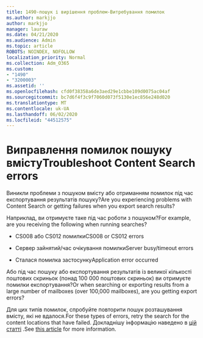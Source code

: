 ```yaml
---
title: 1490-пошук і вирішення проблем-Витребування помилок
ms.author: markjjo
author: markjjo
manager: lauraw
ms.date: 04/21/2020
ms.audience: Admin
ms.topic: article
ROBOTS: NOINDEX, NOFOLLOW
localization_priority: Normal
ms.collection: Adm_O365
ms.custom:
- "1490"
- "3200003"
ms.assetid: ''
ms.openlocfilehash: cfd0f38358a6de3aed29e1cbbe109d0075ac04af
ms.sourcegitcommit: bc7d6f4f3c9f7060d073f5130e1ec856e248d020
ms.translationtype: MT
ms.contentlocale: uk-UA
ms.lasthandoff: 06/02/2020
ms.locfileid: "44512575"
---
```

# <a name="troubleshoot-content-search-errors"></a><span data-ttu-id="6b27c-102">Виправлення помилок пошуку вмісту</span><span class="sxs-lookup"><span data-stu-id="6b27c-102">Troubleshoot Content Search errors</span></span>

<span data-ttu-id="6b27c-103">Виникли проблеми з пошуком вмісту або отриманням помилок під час експортування результатів пошуку?</span><span class="sxs-lookup"><span data-stu-id="6b27c-103">Are you experiencing problems with Content Search or getting failures when you export search results?</span></span>

<span data-ttu-id="6b27c-104">Наприклад, ви отримуєте таке під час роботи з пошуком?</span><span class="sxs-lookup"><span data-stu-id="6b27c-104">For example, are you receiving the following when running searches?</span></span>

- <span data-ttu-id="6b27c-105">CS008 або CS012 помилки</span><span class="sxs-lookup"><span data-stu-id="6b27c-105">CS008 or CS012 errors</span></span>

- <span data-ttu-id="6b27c-106">Сервер зайнятий/час очікування помилки</span><span class="sxs-lookup"><span data-stu-id="6b27c-106">Server busy/timeout errors</span></span>

- <span data-ttu-id="6b27c-107">Сталася помилка застосунку</span><span class="sxs-lookup"><span data-stu-id="6b27c-107">Application error occurred</span></span>

<span data-ttu-id="6b27c-108">Або під час пошуку або експортування результатів із великої кількості поштових скриньок (понад 100 000 поштових скриньок) ви отримуєте помилки експортування?</span><span class="sxs-lookup"><span data-stu-id="6b27c-108">Or when searching or exporting results from a large number of mailboxes (over 100,000 mailboxes), are you getting export errors?</span></span>

<span data-ttu-id="6b27c-109">Для цих типів помилок, спробуйте повторити пошук розташування вмісту, які не вдалося.</span><span class="sxs-lookup"><span data-stu-id="6b27c-109">For these types of errors, retry the search for the content locations that have failed.</span></span> <span data-ttu-id="6b27c-110">Докладнішу інформацію наведено в [цій статті](https://docs.microsoft.com/microsoft-365/compliance/retry-failed-content-search) .</span><span class="sxs-lookup"><span data-stu-id="6b27c-110">See  [this article](https://docs.microsoft.com/microsoft-365/compliance/retry-failed-content-search) for more information.</span></span>
